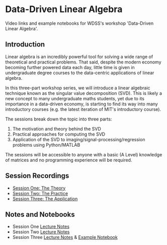 # Data-Driven Linear Algebra

Video links and example notebooks for WDSS's workshop 'Data-Driven Linear Algebra'.

## Introduction

Linear algebra is an incredibly powerful tool for solving a wide range of theoretical and practical problems. That said, despite the modern economy becoming further powered data each day, little time is given in undergraduate degree courses to the data-centric applications of linear algebra.

In this three-part workshop series, we will introduce a linear algebraic technique known as the singular value decomposition (SVD). This is likely a new concept to many undergraduate maths students, yet due to its importance in a data-driven economy, is starting to find its way into many introductory courses (e.g. the latest iteration of MIT's introductory course).

The sessions break down the topic into three parts:
1) The motivation and theory behind the SVD
2) Practical approaches for computing the SVD
3) Application of the SVD to imaging/signal-processing/regression problems using Python/MATLAB

The sessions will be accessible to anyone with a basic (A Level) knowledge of matrices and no programming experience will be required.

## Session Recordings

- [Session One: The Theory](https://www.youtube.com/watch?v=lJlbfT2ktuo)
- [Session Two: The Practice](https://www.youtube.com/watch?v=uTV6HK2eSKg)
- [Session Three: The Application](https://www.youtube.com/watch?v=Qm3OnJwqOxI&t=1802s)

## Notes and Notebooks

- Session One [Lecture Notes](https://raw.githubusercontent.com/THargreaves/data-driven-linear-algebra/master/lecture_notes/session_one_lecture_notes.pdf)
- Session Two [Lecture Notes](https://raw.githubusercontent.com/THargreaves/data-driven-linear-algebra/master/lecture_notes/session_two_lecture_notes.pdf)
- Session Three [Lecture Notes](https://raw.githubusercontent.com/THargreaves/data-driven-linear-algebra/master/lecture_notes/session_three_lecture_notes.pdf) & [Example Notebook](https://raw.githubusercontent.com/THargreaves/data-driven-linear-algebra/master/example_notebooks/session_three_example_notebook.ipynb)
